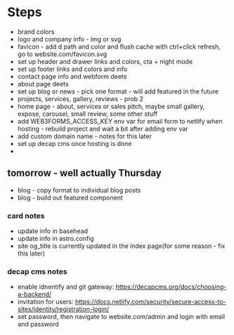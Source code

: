 # Steps

- brand colors
- logo and company info - img or svg
- favicon - add d path and color and flush cache with ctrl+click refresh, go to website.com/favicon.svg
- set up header and drawer links and colors, cta + night mode
- set up footer links and colors and info
- contact page info and webform deets
- about page deets
- set up blog or news - pick one format - will add featured in the future
- projects, services, gallery, reviews - prob 2
- home page - about, services or sales pitch, maybe small gallery, expose, carousel, small review, some other stuff
- add WEB3FORMS_ACCESS_KEY env var for email form to netlify when hosting - rebuild project and wait a bit after adding env var
- add custom domain name - notes for this later
- set up decap cms once hosting is done
-

## tomorrow - well actually Thursday

- blog - copy format to individual blog posts
- blog - build out featured component

### card notes

- update info in basehead
- update info in astro.config
- site og_title is currently updated in the index page(for some reason - fix this later)

### decap cms notes

- enable idnentify and git gateway: https://decapcms.org/docs/choosing-a-backend/
- invitation for users: https://docs.netlify.com/security/secure-access-to-sites/identity/registration-login/
- set password, then navigate to website.com/admin and login with email and password
